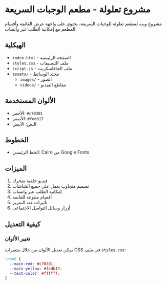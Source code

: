 # مشروع تعلولة - مطعم الوجبات السريعة

مشروع ويب لمطعم تعلولة للوجبات السريعة، يحتوي على واجهة عرض القائمة وأقسام المطعم مع إمكانية الطلب عبر واتساب.

## الهيكلية

- `index.html` - الصفحة الرئيسية
- `styles.css` - ملف التنسيقات
- `script.js` - ملف الجافاسكربت
- `assets/` - مجلد الوسائط
  - `images/` - الصور
  - `videos/` - مقاطع الفيديو

## الألوان المستخدمة

- الأحمر: `#c70301`
- الأصفر: `#fedb17`
- النص: الأبيض

## الخطوط

- الخط الرئيسي: Cairo من Google Fonts

## الميزات

1. فيديو خلفية متحرك
2. تصميم متجاوب يعمل على جميع الشاشات
3. إمكانية الطلب عبر واتساب
4. أقسام متنوعة للقائمة
5. تأثيرات عند التمرير
6. أزرار وسائل التواصل الاجتماعي

## كيفية التعديل

### تغيير الألوان

يمكن تعديل الألوان من خلال متغيرات CSS في ملف `styles.css`:

```css
:root {
  --main-red: #c70301;
  --main-yellow: #fedb17;
  --text-color: #ffffff;
}
